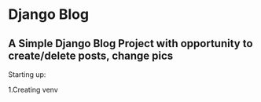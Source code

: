 <h1>Django Blog</h1>
  <div>
    <h2>A Simple Django Blog Project with opportunity to create/delete posts, change pics </h2>
  </div>
  <div>
   <body>Starting up:</body>
  <p>1.Creating venv</p>
  </div>
